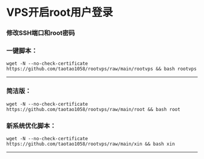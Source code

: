 
#  VPS开启root用户登录

###  修改SSH端口和root密码

###  一键脚本：

```
wget -N --no-check-certificate https://github.com/taotao1058/rootvps/raw/main/rootvps && bash rootvps
```

---

###  简洁版：

```
wget -N --no-check-certificate https://github.com/taotao1058/rootvps/raw/main/root && bash root
```

### 新系统优化脚本：

```
wget -N --no-check-certificate https://github.com/taotao1058/rootvps/raw/main/xin && bash xin
```

---
